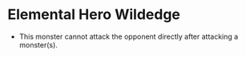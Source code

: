 # Elemental Hero Wildedge

*   This monster cannot attack the opponent directly after attacking a monster(s).
